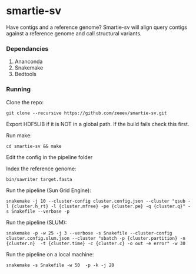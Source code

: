 # smartie-sv

Have contigs and a reference genome? Smartie-sv will align query contigs against a reference genome and call structural variants.  

### Dependancies

1. Ananconda
2. Snakemake
3. Bedtools

### Running

Clone the repo:
``` 
git clone --recursive https://github.com/zeeev/smartie-sv.git
```
Export HDF5LIB if it is NOT in a global path. If the build fails check this first.

Run make:
```
cd smartie-sv && make
```
Edit the config in the pipeline folder

Index the reference genome:

```
bin/sawriter target.fasta
```
Run the pipeline (Sun Grid Engine): 
```
snakemake -j 10 --cluster-config cluster.config.json --cluster "qsub -l {cluster.h_rt} -l {cluster.mfree} -pe {cluster.pe} -q {cluster.q}" -s Snakefile --verbose -p
```

Run the pipeline (SLUM):

```
snakemake -p -w 25 -j 3 --verbose -s Snakefile --cluster-config cluster.config.slum.json --cluster "sbatch -p {cluster.partition} -n {cluster.n}  -t {cluster.time} -c {cluster.c} -o out -e error" -w 30
```

Run the pipeline on a local machine:

```
snakemake -s Snakefile -w 50  -p -k -j 20
```
 
